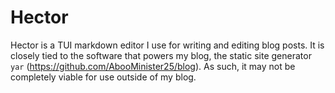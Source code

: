 # Hector

Hector is a TUI markdown editor I use for writing and editing blog posts. It is closely tied to the software that powers my blog, the static site generator `yar` (https://github.com/AbooMinister25/blog). As
such, it may not be completely viable for use outside of my blog.
